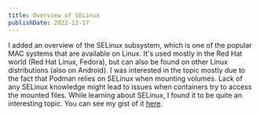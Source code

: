 ```yaml
---
title: Overview of SELinux
publishDate: 2022-12-17
---
```


I added an overview of the SELinux subsystem, which is one of the popular MAC
systems that are available on Linux. It's used mostly in the Red Hat world (Red
Hat Linux, Fedora), but can also be found on other Linux distributions (also on
Android). I was interested in the topic mostly due to the fact that Podman
relies on SELinux when mounting volumes. Lack of any SELinux knowledge might
lead to issues when containers try to access the mounted files. While learning
about SELinux, I found it to be quite an interesting topic. You can see my gist
of it [here](../technologies/linux/selinux).